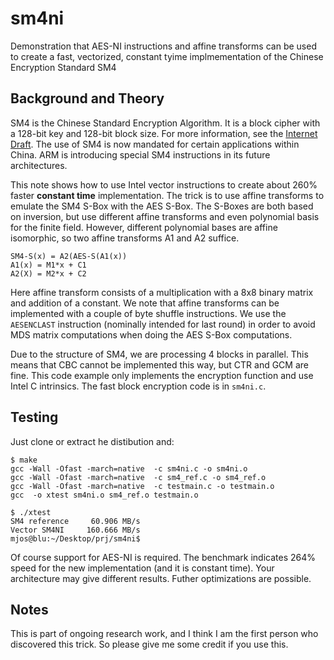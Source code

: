 # sm4ni

Demonstration that AES-NI instructions and affine transforms can be used to create a fast, vectorized,
constant tyime implmementation of the Chinese Encryption Standard SM4

## Background and Theory

SM4 is the Chinese Standard Encryption Algorithm. It is a block cipher with
a 128-bit key and 128-bit block size. For more information, see
the [Internet Draft](https://www.ietf.org/id/draft-ribose-cfrg-sm4).
The use of SM4 is now mandated for certain applications within China.
ARM is introducing special SM4 instructions in its future architectures.

This note shows how to use Intel vector instructions to create about 260%
faster **constant time** implementation. The trick is to use affine 
transforms to emulate the SM4 S-Box with the AES S-Box. The S-Boxes are
both based on inversion, but use different affine transforms and even
polynomial basis for the finite field. However, different polynomial
bases are affine isomorphic, so two affine transforms A1 and A2 suffice.

```
SM4-S(x) = A2(AES-S(A1(x))
A1(x) = M1*x + C1
A2(X) = M2*x + C2
```
Here affine transform consists of a multiplication with a 8x8 binary
matrix and addition of a constant. We note that affine transforms can 
be implemented with a couple of byte shuffle instructions. We use the 
`AESENCLAST` instruction (nominally intended for last round) 
in order to avoid MDS matrix computations when doing the AES S-Box
computations.

Due to the structure of SM4, we are processing 4 blocks in parallel.
This means that CBC cannot be implemented this way, but CTR and GCM
are fine. This code example only implements the encryption function 
and use Intel C intrinsics. The fast block encryption code is in
`sm4ni.c`.

## Testing

Just clone or extract he distibution and:
```
$ make
gcc -Wall -Ofast -march=native  -c sm4ni.c -o sm4ni.o
gcc -Wall -Ofast -march=native  -c sm4_ref.c -o sm4_ref.o
gcc -Wall -Ofast -march=native  -c testmain.c -o testmain.o
gcc  -o xtest sm4ni.o sm4_ref.o testmain.o 

$ ./xtest 
SM4 reference     60.906 MB/s
Vector SM4NI     160.666 MB/s
mjos@blu:~/Desktop/prj/sm4ni$ 
```
Of course support for AES-NI is required. The benchmark indicates 264%
speed for the new implementation (and it is constant time). Your
architecture may give different results. Futher optimizations are
possible.

## Notes

This is part of ongoing research work, and I think I am the first person who
discovered this trick. So please give me some credit if you use this.

